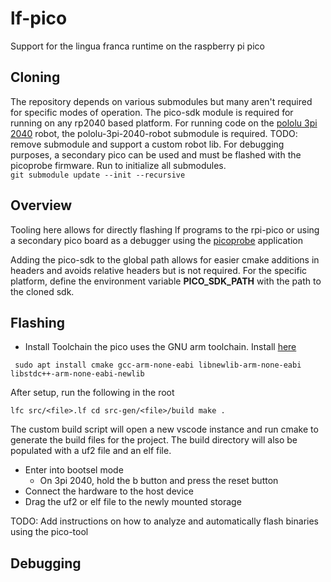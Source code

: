 # lf-pico
Support for the lingua franca runtime on the raspberry pi pico

## Cloning
The repository depends on various submodules but many aren't required for specific modes of operation.
The pico-sdk module is required for running on any rp2040 based platform.
For running code on the [pololu 3pi 2040](https://www.pololu.com/category/300/3pi-plus-2040-robot) robot, the pololu-3pi-2040-robot submodule is required. 
TODO: remove submodule and support a custom robot lib. 
For debugging purposes, a secondary pico can be used and must be flashed with the picoprobe firmware.
Run to initialize all submodules.     
``
git submodule update --init --recursive
``

## Overview
Tooling here allows for directly flashing lf programs to the
rpi-pico or using a secondary pico board as a 
debugger using the [picoprobe](https://github.com/raspberrypi/picoprobe) application

Adding the pico-sdk to the global path allows for easier cmake additions in headers and avoids
relative headers but is not required. For the specific platform, define the environment variable **PICO_SDK_PATH** with the path to the cloned sdk.


## Flashing
- Install Toolchain
the pico uses the GNU arm toolchain. Install [here](https://developer.arm.com/downloads/-/arm-gnu-toolchain-downloads)

`` 
sudo apt install cmake gcc-arm-none-eabi libnewlib-arm-none-eabi libstdc++-arm-none-eabi-newlib
``

After setup, run the following in the root 

``
lfc src/<file>.lf
cd src-gen/<file>/build
make .
``

The custom build script will open a new vscode instance and run cmake to 
generate the build files for the project. The build directory will also be populated with a uf2 file
and an elf file. 
- Enter into bootsel mode
    - On 3pi 2040, hold the b button and press the reset button
- Connect the hardware to the host device
- Drag the uf2 or elf file to the newly mounted storage

TODO: Add instructions on how to analyze and automatically flash binaries using the pico-tool

## Debugging
